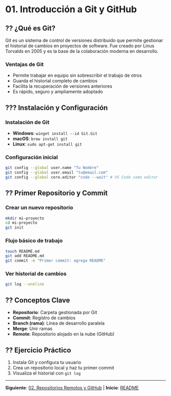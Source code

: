 # 01. Introducción a Git y GitHub

## ?? ¿Qué es Git?
Git es un sistema de control de versiones distribuido que permite gestionar el historial de cambios en proyectos de software. Fue creado por Linus Torvalds en 2005 y es la base de la colaboración moderna en desarrollo.

### Ventajas de Git
- Permite trabajar en equipo sin sobrescribir el trabajo de otros
- Guarda el historial completo de cambios
- Facilita la recuperación de versiones anteriores
- Es rápido, seguro y ampliamente adoptado

## ??? Instalación y Configuración

### Instalación de Git
- **Windows**: `winget install --id Git.Git`
- **macOS**: `brew install git`
- **Linux**: `sudo apt-get install git`

### Configuración inicial
```bash
git config --global user.name "Tu Nombre"
git config --global user.email "tu@email.com"
git config --global core.editor "code --wait" # VS Code como editor
```

## ?? Primer Repositorio y Commit

### Crear un nuevo repositorio
```bash
mkdir mi-proyecto
cd mi-proyecto
git init
```

### Flujo básico de trabajo
```bash
touch README.md
git add README.md
git commit -m "Primer commit: agrega README"
```

### Ver historial de cambios
```bash
git log --oneline
```

## ?? Conceptos Clave
- **Repositorio**: Carpeta gestionada por Git
- **Commit**: Registro de cambios
- **Branch (rama)**: Línea de desarrollo paralela
- **Merge**: Unir ramas
- **Remote**: Repositorio alojado en la nube (GitHub)

## ?? Ejercicio Práctico
1. Instala Git y configura tu usuario
2. Crea un repositorio local y haz tu primer commit
3. Visualiza el historial con `git log`

---
**Siguiente**: [02. Repositorios Remotos y GitHub](./02-remotos.md) | **Inicio**: [README](../README.md)